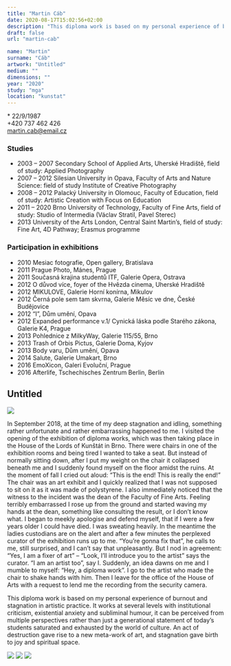 ```yaml
---
title: "Martin Cáb"
date: 2020-08-17T15:02:56+02:00
description: "This diploma work is based on my personal experience of burnout and stagnation in artistic practice."
draft: false
url: "martin-cab"

name: "Martin"
surname: "Cáb"
artwork: "Untitled"
medium: ""
dimensions: ""
year: "2020"
study: "mga"
location: "kunstat"
---
```


\* 22/9/1987  
+420 737 462 426  
martin.cab@email.cz

### Studies
* 2003 – 2007 Secondary School of Applied Arts, Uherské Hradiště, field of study: Applied Photography
* 2007 – 2012 Silesian University in Opava, Faculty of Arts and Nature Science: field of study Institute of Creative Photography
* 2008 – 2012 Palacký University in Olomouc, Faculty of Education, field of study: Artistic Creation with Focus on Education
* 2011 – 2020 Brno University of Technology, Faculty of Fine Arts, field of study: Studio of Intermedia (Václav Stratil, Pavel Sterec)
* 2013 University of the Arts London, Central Saint Martin’s, field of study: Fine Art, 4D Pathway; Erasmus programme

### Participation in exhibitions
* 2010 Mesiac fotografie, Open gallery, Bratislava
* 2011 Prague Photo, Mánes, Prague
* 2011 Současná krajina studentů ITF, Galerie Opera, Ostrava
* 2012 O důvod více, foyer of the Hvězda cinema, Uherské Hradiště
* 2012 MIKULOVE, Galerie Horní konírna, Mikulov
* 2012 Černá pole sem tam skvrna, Galerie Měsíc ve dne, České Budějovice
* 2012 “I”, Dům umění, Opava
* 2012 Expanded performance v.1/ Cynická láska podle Starého zákona, Galerie K4, Prague
* 2013 Pohlednice z MilkyWay, Galerie 115/55, Brno
* 2013 Trash of Orbis Pictus, Galerie Doma, Kyjov
* 2013 Body varu, Dům umění, Opava
* 2014 Salute, Galerie Umakart, Brno
* 2016 EmoXicon, Galeri Evoluční, Prague
* 2016 Afterlife, Tschechisches Zentrum Berlin, Berlin


## Untitled

![](/2020/cab/1.jpg)

In September 2018, at the time of my deep stagnation and idling, something rather unfortunate and rather embarrassing happened to me. I visited the opening of the exhibition of diploma works, which was then taking place in the House of the Lords of Kunštát in Brno. There were chairs in one of the exhibition rooms and being tired I wanted to take a seat. But instead of normally sitting down, after I put my weight on the chair it collapsed beneath me and I suddenly found myself on the floor amidst the ruins. At the moment of fall I cried out aloud: “This is the end! This is really the end!” The chair was an art exhibit and I quickly realized that I was not supposed to sit on it as it was made of polystyrene. I also immediately noticed that the witness to the incident was the dean of the Faculty of Fine Arts. Feeling terribly embarrassed I rose up from the ground and started waving my hands at the dean, something like consulting the result, or I don’t know what. I began to meekly apologise and defend myself, that if I were a few years older I could have died. I was sweating heavily. In the meantime the ladies custodians are on the alert and after a few minutes the perplexed curator of the exhibition runs up to me. “You’re gonna fix that”, he calls to me, still surprised, and I can’t say that unpleasantly. But I nod in agreement: “Yes, I am a fixer of art” – “Look, I’ll introduce you to the artist” says the curator. “I am an artist too”, say I. Suddenly, an idea dawns on me and I mumble to myself: “Hey, a diploma work”. I go to the artist who made the chair to shake hands with him. Then I leave for the office of the House of Arts with a request to lend me the recording from the security camera.

This diploma work is based on my personal experience of burnout and stagnation in artistic practice. It works at several levels with institutional criticism, existential anxiety and subliminal humour, it can be perceived from multiple perspectives rather than just a generational statement of today’s students saturated and exhausted by the world of culture. An act of destruction gave rise to a new meta-work of art, and stagnation gave birth to joy and spiritual space.

![](/2020/cab/2.jpg)
![](/2020/cab/3.jpg)
![](/2020/cab/4.jpg)

